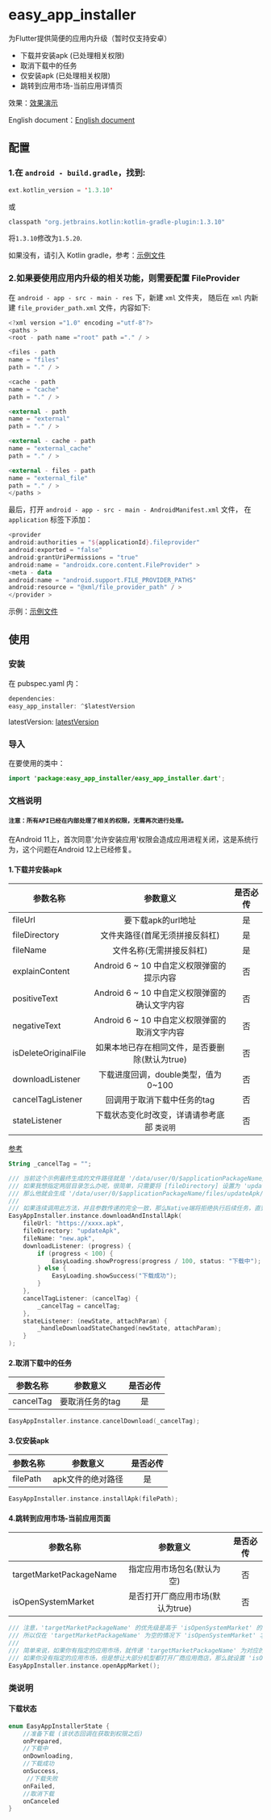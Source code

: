 # easy_app_installer

为Flutter提供简便的应用内升级（暂时仅支持安卓）

* 下载并安装apk (已处理相关权限)
* 取消下载中的任务
* 仅安装apk (已处理相关权限)
* 跳转到应用市场-当前应用详情页

效果：[效果演示](https://github.com/gfslx999/easy_app_installer/blob/master/example/PREVIEW.md)

English
document：[English document](https://github.com/gfslx999/easy_app_installer/blob/master/example/README.md)

## 配置

### 1.在 `android - build.gradle`，找到:

```kotlin
ext.kotlin_version = '1.3.10'
```

或

```kotlin
classpath "org.jetbrains.kotlin:kotlin-gradle-plugin:1.3.10"
```

将`1.3.10`修改为`1.5.20`.

如果没有，请引入 Kotlin gradle，参考：[示例文件](https://github.com/gfslx999/easy_app_installer/blob/master/example/android/build.gradle)

### 2.如果要使用应用内升级的相关功能，则需要配置 FileProvider

在 `android - app - src - main - res` 下，新建 `xml` 文件夹， 随后在 `xml` 内新建 `file_provider_path.xml` 文件，内容如下:

```kotlin
<?xml version ="1.0" encoding ="utf-8"?>
<paths >
<root - path name ="root" path ="." / >

<files - path
name = "files"
path = "." / >

<cache - path
name = "cache"
path = "." / >

<external - path
name = "external"
path = "." / >

<external - cache - path
name = "external_cache"
path = "." / >

<external - files - path
name = "external_file"
path = "." / >
</paths >
```

最后，打开 `android - app - src - main - AndroidManifest.xml` 文件， 在 `application` 标签下添加：

```kotlin
<provider
android:authorities = "${applicationId}.fileprovider"
android:exported = "false"
android:grantUriPermissions = "true"
android:name = "androidx.core.content.FileProvider" >
<meta - data
android:name = "android.support.FILE_PROVIDER_PATHS"
android:resource = "@xml/file_provider_path" / >
</provider >
```

示例：[示例文件](https://github.com/gfslx999/easy_app_installer/blob/master/example/android/app/src/main/AndroidManifest.xml)

## 使用

### 安装

在 pubspec.yaml 内：

```kotlin
dependencies:
easy_app_installer: ^$latestVersion
```

latestVersion: [latestVersion](https://pub.flutter-io.cn/packages/flutter_native_helper/install)

### 导入

在要使用的类中：

```kotlin
import 'package:easy_app_installer/easy_app_installer.dart';
```

### 文档说明

#### `注意：所有API已经在内部处理了相关的权限，无需再次进行处理。`

在Android 11上，首次同意'允许安装应用'权限会造成应用进程关闭，这是系统行为，这个问题在Android 12上已经修复。

#### 1.下载并安装apk

| 参数名称 | 参数意义 | 是否必传 |
| ------ | :------: | :------: |
| fileUrl | 要下载apk的url地址 | 是 |
| fileDirectory | 文件夹路径(首尾无须拼接反斜杠) | 是 |
| fileName | 文件名称(无需拼接反斜杠) | 是 |
| explainContent | Android 6 ~ 10 中自定义权限弹窗的提示内容 | 否 |
| positiveText | Android 6 ~ 10 中自定义权限弹窗的确认文字内容 | 否 |
| negativeText | Android 6 ~ 10 中自定义权限弹窗的取消文字内容 | 否 |
| isDeleteOriginalFile | 如果本地已存在相同文件，是否要删除(默认为true) | 否 |
| downloadListener | 下载进度回调，double类型，值为 0~100 | 否 |
| cancelTagListener | 回调用于取消下载中任务的tag | 否 |
| stateListener | 下载状态变化时改变，详请请参考底部 `类说明` | 否 |

[参考](https://github.com/gfslx999/easy_app_installer/blob/master/example/lib/main.dart)

```kotlin
String _cancelTag = "";

/// 当前这个示例最终生成的文件路径就是 '/data/user/0/$applicationPackageName/files/updateApk/new.apk'
/// 如果我想指定两层目录怎么办呢，很简单，只需要将 [fileDirectory] 设置为 'updateApk/second'
/// 那么他就会生成 '/data/user/0/$applicationPackageName/files/updateApk/second/new.apk'
///
/// 如果连续调用此方法，并且参数传递的完全一致，那么Native端将拒绝执行后续任务，直到下载中的任务执行完毕。
EasyAppInstaller.instance.downloadAndInstallApk(
    fileUrl: "https://xxxx.apk",
    fileDirectory: "updateApk",
    fileName: "new.apk",
    downloadListener: (progress) {
        if (progress < 100) {
            EasyLoading.showProgress(progress / 100, status: "下载中");
        } else {
            EasyLoading.showSuccess("下载成功");
        }
    },
    cancelTagListener: (cancelTag) {
        _cancelTag = cancelTag;
    },
    stateListener: (newState, attachParam) {
        _handleDownloadStateChanged(newState, attachParam);
    }
);
```

#### 2.取消下载中的任务

| 参数名称 | 参数意义 | 是否必传 |
| ------ | :------: | :------: |
| cancelTag | 要取消任务的tag | 是 |

```kotlin
EasyAppInstaller.instance.cancelDownload(_cancelTag);
```

#### 3.仅安装apk

| 参数名称 | 参数意义 | 是否必传 |
| ------ | :------: | :------: |
| filePath | apk文件的绝对路径 | 是 |

```kotlin
EasyAppInstaller.instance.installApk(filePath);
```

#### 4.跳转到应用市场-当前应用页面

| 参数名称 | 参数意义 | 是否必传 |
| ------ | :------: | :------: |
| targetMarketPackageName | 指定应用市场包名(默认为空) | 否 |
| isOpenSystemMarket | 是否打开厂商应用市场(默认为true) | 否 |

```kotlin
/// 注意，'targetMarketPackageName' 的优先级是高于 'isOpenSystemMarket' 的，
/// 所以仅在 'targetMarketPackageName' 为空的情况下 'isOpenSystemMarket' 才会生效。
///
/// 简单来说，如果你有指定的应用市场，就传递 'targetMarketPackageName' 为对应的包名；
/// 如果你没有指定的应用市场，但是想让大部分机型都打开厂商应用商店，那么就设置 'isOpenSystemMarket' 为true
EasyAppInstaller.instance.openAppMarket();
```

### 类说明

#### 下载状态

```kotlin
enum EasyAppInstallerState {
    //准备下载 (该状态回调在获取到权限之后)
    onPrepared,
    //下载中
    onDownloading,
    //下载成功
    onSuccess,
     //下载失败
    onFailed,
    //取消下载
    onCanceled
}
```

